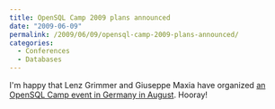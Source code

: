 ```yaml
---
title: OpenSQL Camp 2009 plans announced
date: "2009-06-09"
permalink: /2009/06/09/opensql-camp-2009-plans-announced/
categories:
  - Conferences
  - Databases
---
```

I'm happy that Lenz Grimmer and Giuseppe Maxia have organized [an OpenSQL Camp event in Germany in August][1]. Hooray!

 [1]: http://opensqlcamp.org/Events/2009/
